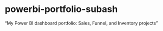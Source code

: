 # powerbi-portfolio-subash
“My Power BI dashboard portfolio: Sales, Funnel, and Inventory projects”
